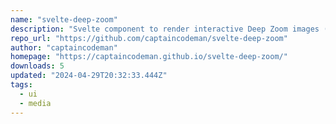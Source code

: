 ```yaml
---
name: "svelte-deep-zoom"
description: "Svelte component to render interactive Deep Zoom images (tiled image pyramids). Similar to Open SeaDragon (fewer features, but smaller size). Supports foveation to prioritize tiles closest to focus point when zooming."
repo_url: "https://github.com/captaincodeman/svelte-deep-zoom"
author: "captaincodeman"
homepage: "https://captaincodeman.github.io/svelte-deep-zoom/"
downloads: 5
updated: "2024-04-29T20:32:33.444Z"
tags: 
  - ui
  - media
---
```

